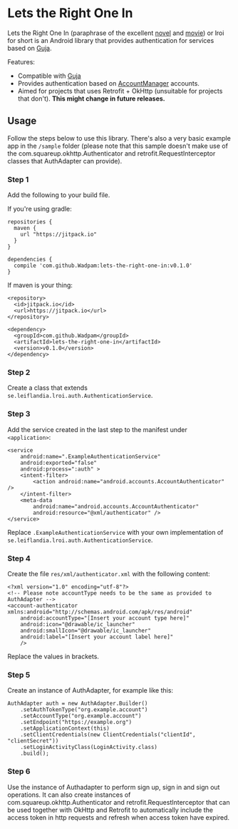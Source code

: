 # Lets the Right One In

Lets the Right One In (paraphrase of the excellent
  [novel](http://en.wikipedia.org/wiki/Let_the_Right_One_In_%28novel%29) and
  [movie](http://www.imdb.com/title/tt1139797/)) or lroi for short is an Android
  library that provides authentication for services based on [Guja](https://github.com/Wadpam/guja).

Features:

- Compatible with [Guja](https://github.com/Wadpam/guja)
- Provides authentication based on [AccountManager](http://developer.android.com/reference/android/accounts/AccountManager.html) accounts.
- Aimed for projects that uses Retrofit + OkHttp (unsuitable for projects that don't). __This might change in future releases.__


## Usage

Follow the steps below to use this library. There's also a very basic example app in the `/sample` folder (please note that this sample doesn't make use of the com.squareup.okhttp.Authenticator and retrofit.RequestInterceptor classes that AuthAdapter can provide).

### Step 1

Add the following to your build file.

If you're using gradle:

```
repositories {
  maven {
    url "https://jitpack.io"
  }
}

dependencies {
  compile 'com.github.Wadpam:lets-the-right-one-in:v0.1.0'
}
```

If maven is your thing:

```
<repository>
  <id>jitpack.io</id>
  <url>https://jitpack.io</url>
</repository>

<dependency>
  <groupId>com.github.Wadpam</groupId>
  <artifactId>lets-the-right-one-in</artifactId>
  <version>v0.1.0</version>
</dependency>
```

### Step 2

Create a class that extends `se.leiflandia.lroi.auth.AuthenticationService`.

### Step 3

Add the service created in the last step to the manifest under `<application>`:

```
<service
    android:name=".ExampleAuthenticationService"
    android:exported="false"
    android:process=":auth" >
    <intent-filter>
        <action android:name="android.accounts.AccountAuthenticator" />
    </intent-filter>
    <meta-data
        android:name="android.accounts.AccountAuthenticator"
        android:resource="@xml/authenticator" />
</service>
```

Replace `.ExampleAuthenticationService` with your own implementation of `se.leiflandia.lroi.auth.AuthenticationService`.


### Step 4

Create the file `res/xml/authenticator.xml` with the following content:

```
<?xml version="1.0" encoding="utf-8"?>
<!-- Please note accountType needs to be the same as provided to AuthAdapter -->
<account-authenticator xmlns:android="http://schemas.android.com/apk/res/android"
    android:accountType="[Insert your account type here]"
    android:icon="@drawable/ic_launcher"
    android:smallIcon="@drawable/ic_launcher"
    android:label="[Insert your account label here]"
    />
```

Replace the values in brackets.


### Step 5

Create an instance of AuthAdapter, for example like this:

```
AuthAdapter auth = new AuthAdapter.Builder()
    .setAuthTokenType("org.example.account")
    .setAccountType("org.example.account")
    .setEndpoint("https://example.org")
    .setApplicationContext(this)
    .setClientCredentials(new ClientCredentials("clientId", "clientSecret"))
    .setLoginActivityClass(LoginActivity.class)
    .build();
```
### Step 6

Use the instance of Authadapter to perform sign up, sign in and sign out operations. It can also create
instances of com.squareup.okhttp.Authenticator and retrofit.RequestInterceptor that can be used
together with OkHttp and Retrofit to automatically include the access token in http requests and refresh when access token have expired.
